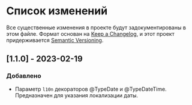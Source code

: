 # Список изменений

Все существенные изменения в проекте будут задокументированы в этом файле.
Формат основан на [Keep a Changelog](https://keepachangelog.com/ru/1.1.0/), 
и этот проект придерживается [Semantic Versioning](https://semver.org/lang/ru/).

## [1.1.0] - 2023-02-19

### Добавлено

- Параметр `l10n` декораторов @TypeDate и @TypeDateTime. Предназначен для указания локализации даты.